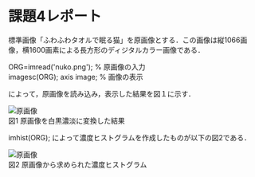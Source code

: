 # 課題4レポート

標準画像「ふわふわタオルで眠る猫」を原画像とする．この画像は縦1066画像，横1600画素による長方形のディジタルカラー画像である．

ORG=imread('nuko.png'); % 原画像の入力  
imagesc(ORG); axis image; % 画像の表示

によって，原画像を読み込み，表示した結果を図１に示す．

![原画像](https://github.com/yuukomo/image-processing-classroom_report/blob/master/%E7%B5%90%E6%9E%9C/%E8%AA%B2%E9%A1%8C4/%E5%8E%9F%E7%94%BB%E8%A1%A8%E7%A4%BA.PNG)  
図1 原画像を白黒濃淡に変換した結果

imhist(ORG);
によって濃度ヒストグラムを作成したものが以下の図2である．

![原画像](https://github.com/yuukomo/image-processing-classroom_report/blob/master/%E7%B5%90%E6%9E%9C/%E8%AA%B2%E9%A1%8C4/%E3%83%92%E3%82%B9%E3%83%88%E3%82%B0%E3%83%A9%E3%83%A0.PNG)  
図2 原画像から求められた濃度ヒストグラム
